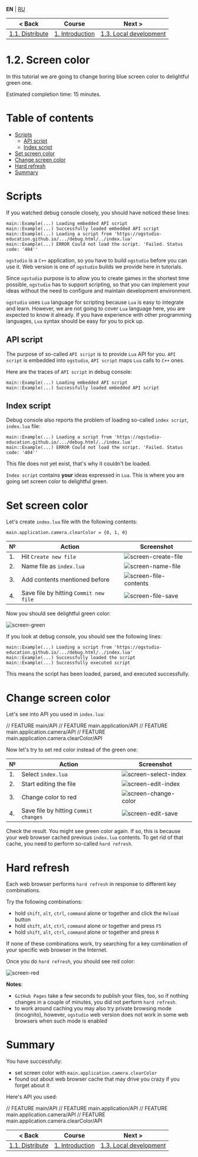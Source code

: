 
**EN** | [RU][ru]

| < Back | Course | Next > |
|-|-|-|
| [1.1. Distribute][1.1.Distribute] | [1. Introduction][course] | [1.3. Local development][1.3.LocalDev] |

# 1.2. Screen color

In this tutorial we are going to change boring blue screen color to delightful
green one.

Estimated completion time: 15 minutes.

# Table of contents

* [Scripts](#scripts)
    * [API script](#api)
    * [Index script](#index)
* [Set screen color](#color)
* [Change screen color](#change)
* [Hard refresh](#refresh)
* [Summary](#summary)

<a name="scripts"/>

# Scripts

If you watched debug console closely, you should have noticed these lines:

```
main::Example(...) Loading embedded API script
main::Example(...) Successfully loaded embedded API script
main::Example(...) Loading a script from 'https://ogstudio-education.github.io/.../debug.html/../index.lua'
main::Example(...) ERROR Could not load the script. 'Failed. Status code: '404''
```

`ogstudio` is a `C++` application, so you have to build `ogstudio` before you can
use it. Web version is one of `ogstudio` builds we provide here in tutorials.

Since `ogstudio` purpose is to allow you to create games in the shortest time
possible, `ogstudio` has to support scripting, so that you can implement
your ideas without the need to configure and maintain development environment.

`ogstudio` uses `Lua` language for scripting because `Lua` is easy to integrate
and learn. However, we are not going to cover `Lua` language here, you are
expected to know it already. If you have experience with other programming
languages, `Lua` syntax should be easy for you to pick up.

<a name="api"/>

## API script

The purpose of so-called `API script` is to provide `Lua` API for you.
`API script` is embedded into `ogstudio`, `API script` maps `Lua` calls to
`C++` ones.

Here are the traces of `API script` in debug console:

```
main::Example(...) Loading embedded API script
main::Example(...) Successfully loaded embedded API script
```

<a name="index"/>

## Index script

Debug console also reports the problem of loading so-called `index script`,
`index.lua` file:

```
main::Example(...) Loading a script from 'https://ogstudio-education.github.io/.../debug.html/../index.lua'
main::Example(...) ERROR Could not load the script. 'Failed. Status code: '404''
```

This file does not yet exist, that's why it couldn't be loaded.

`Index script` contains **your** ideas expressed in `Lua`. This is where you
are going set screen color to delightful green.

<a name="color"/>

# Set screen color

Let's create `index.lua` file with the following contents:

```
main.application.camera.clearColor = {0, 1, 0}
```

| № | Action | Screenshot |
|-|-|-|
| 1. | Hit `Create new file` | ![screen-create-file] |
| 2. | Name file as `index.lua` | ![screen-name-file] |
| 3. | Add contents mentioned before | ![screen-file-contents] |
| 4. | Save file by hitting `Commit new file` | ![screen-file-save] |

Now you should see delightful green color:

![screen-green]

If you look at debug console, you should see the following lines:

```
main::Example(...) Loading a script from 'https://ogstudio-education.github.io/.../debug.html/../index.lua'
main::Example(...) Successfully loaded the script
main::Example(...) Successfully executed script
```

This means the script has been loaded, parsed, and executed successfully.

<a name="change"/>

# Change screen color

Let's see into API you used in `index.lua`:

// FEATURE main/API
// FEATURE main.application/API
// FEATURE main.application.camera/API
// FEATURE main.application.camera.clearColor/API

Now let's try to set red color instead of the green one:

| № | Action | Screenshot |
|-|-|-|
| 1. | Select `index.lua` | ![screen-select-index] |
| 2. | Start editing the file | ![screen-edit-index] |
| 3. | Change color to red | ![screen-change-color] |
| 4. | Save file by hitting `Commit changes` | ![screen-edit-save] |

Check the result. You might see green color again. If so, this is because
your web browser cached previous `index.lua` contents. To get rid of that
cache, you need to perform so-called `hard refresh`.

<a name="refresh"/>

# Hard refresh

Each web browser performs `hard refresh` in response to different key combinations.

Try the following combinations:

* hold `shift`, `alt`, `ctrl`, `command` alone or together and click the `Reload` button
* hold `shift`, `alt`, `ctrl`, `command` alone or together and press `F5`
* hold `shift`, `alt`, `ctrl`, `command` alone or together and press `R`

If none of these combinations work, try searching for a key combination of
your specific web browser in the Internet.

Once you do `hard refresh`, you should see red color:

![screen-red]

**Notes**:

* `GitHub Pages` take a few seconds to publish your files, too, so
if nothing changes in a couple of minutes, you did not perform `hard refresh`.
* to work around caching you may also try private browsing mode (incognito), however, `ogstudio` web version does not work in some web browsers when such mode is enabled

<a name="summary"/>

# Summary

You have successfully:

* set screen color with `main.application.camera.clearColor`
* found out about web browser cache that may drive you crazy if you forget about it

Here's API you used:

// FEATURE main/API
// FEATURE main.application/API
// FEATURE main.application.camera/API
// FEATURE main.application.camera.clearColor/API

| < Back | Course | Next > |
|-|-|-|
| [1.1. Distribute][1.1.Distribute] | [1. Introduction][course] | [1.3. Local development][1.3.LocalDev] |

[ru]: README-ru.md

[course]: ../../README.md
[1.1.Distribute]: ../1.1.Distribute/README.md
[1.3.LocalDev]: ../1.3.LocalDev/README.md

[screen-create-file]: readme/create-file.png
[screen-name-file]: readme/name-file.png
[screen-file-contents]: readme/file-contents.png
[screen-file-save]: readme/file-save.png
[screen-green]: readme/screen-green.png
[screen-red]: readme/screen-red.png
[screen-select-index]: readme/select-index.png
[screen-edit-index]: readme/edit-index.png
[screen-change-color]: readme/change-color.png
[screen-edit-save]: readme/edit-save.png
